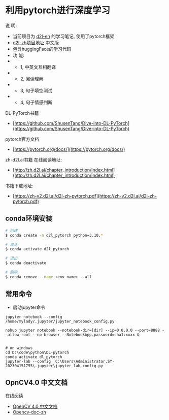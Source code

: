 # 利用pytorch进行深度学习

说 明:
- 当前项目为 [d2l-en](https://github.com/d2l-ai/d2l-en) 的学习笔记, 使用了pytorch框架
- [d2l-zh项目地址](https://github.com/d2l-ai/d2l-zh) 中文版
- 包含huggingFace的学习代码
- 功 能: 
- - 1, 中英文互相翻译
- - 2, 阅读理解
- - 3, 句子填空测试
- - 4, 句子情感判断


DL-PyTorch书籍 
- [https://github.com/ShusenTang/Dive-into-DL-PyTorch](https://github.com/ShusenTang/Dive-into-DL-PyTorch)

pytorch官方文档
- [https://pytorch.org/docs/](https://pytorch.org/docs/)

zh-d2l.ai书籍 在线阅读地址: 
- [http://zh.d2l.ai/chapter_introduction/index.html](http://zh.d2l.ai/chapter_introduction/index.html)


书籍下载地址: 
- [https://zh-v2.d2l.ai/d2l-zh-pytorch.pdf](https://zh-v2.d2l.ai/d2l-zh-pytorch.pdf)

## conda环境安装
```sh
# 创建
$ conda create -n d2l_pytorch python=3.10.*

# 激活
$ conda activate d2l_pytorch

# 退出
$ conda deactivate

# 删除
$ conda remove --name <env_name> --all
```


## 常用命令

- 启动jupyter命令
```shell
jupyter notebook --config /home/mylady/.jupyter/jupyter_notebook_config.py

nohup jupyter notebook --notebook-dir=[dir] --ip=0.0.0.0 --port=8888 --allow-root --no-browser --NotebookApp.password=sha1:xxxx &


# on windows
cd D:\code\python\DL-pytorch
conda activate dl_pytorch
jupyter-lab --config  C:\Users\Administrator.SY-202304151755\.jupyter\jupyter_lab_config.py
```

## OpnCV4.0 中文文档

在线阅读
- [OpenCV 4.0 中文文档](https://opencv.apachecn.org/#/)
- [Opencv-doc-zh](https://github.com/apachecn/opencv-doc-zh)

